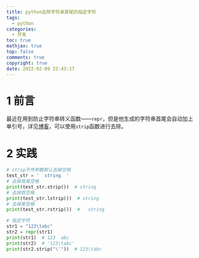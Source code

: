 ```yaml
---
title: python去除字符串首尾的指定字符
tags:
  - python
categories:
  - 开发
toc: true
mathjax: true
top: false
comments: true
copyright: true
date: 2022-02-09 22:43:17
---
```


# 1 前言

最近在用到防止字符串转义函数——`repr`，但是他生成的字符串首尾会自动加上单引号，详见[博客](https://dragonliu.tk/2022/02/09/python%E4%B8%AD%E9%98%B2%E6%AD%A2%E5%AD%97%E7%AC%A6%E4%B8%B2%E8%BD%AC%E4%B9%89/)，可以使用`strip`函数进行去除。 

# 2 实践

```python
# strip不传参数默认去掉空格
test_str = '  string  '
# 去掉首尾空格
print(test_str.strip())  # string
# 去掉首空格
print(test_str.lstrip())  # string  
# 去掉尾空格
print(test_str.rstrip())  #   string

# 指定字符
str1 = "123\tabc"
str2 = repr(str1)
print(str1)  # 123	abc
print(str2)  # '123\tabc'
print(str2.strip("\'"))  # 123\tabc
```
